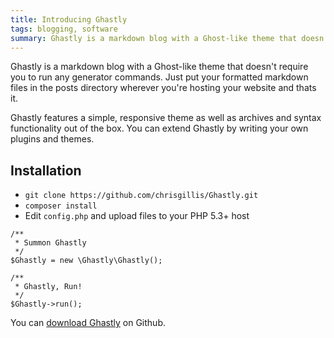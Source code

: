 ```yaml
---
title: Introducing Ghastly
tags: blogging, software
summary: Ghastly is a markdown blog with a Ghost-like theme that doesn't require you to run any generator commands. Just put your formatted markdown files in the posts directory wherever you're hosting your website and 
---
```



Ghastly is a markdown blog with a Ghost-like theme that doesn't require you to run any generator commands. Just put your formatted markdown files in the posts directory wherever you're hosting your website and thats it.

Ghastly features a simple, responsive theme as well as archives and syntax functionality out of the box. You can extend Ghastly by writing your own plugins and themes.

## Installation

- `git clone https://github.com/chrisgillis/Ghastly.git`
- `composer install`
- Edit `config.php` and upload files to your PHP 5.3+ host

<pre><code class="language-php">/**
 * Summon Ghastly
 */
$Ghastly = new \Ghastly\Ghastly();

/**
 * Ghastly, Run!
 */
$Ghastly->run();
</code></pre>

You can [download Ghastly](https://github.com/chrisgillis/Ghastly) on Github.


